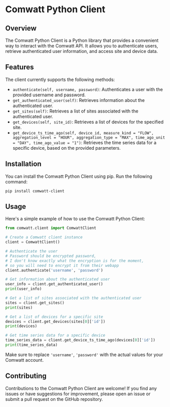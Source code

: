 # Comwatt Python Client

## Overview
The Comwatt Python Client is a Python library that provides a convenient way to interact with the Comwatt API. It allows you to authenticate users, retrieve authenticated user information, and access site and device data.

## Features
The client currently supports the following methods:

- `authenticate(self, username, password)`: Authenticates a user with the provided username and password.
- `get_authenticated_user(self)`: Retrieves information about the authenticated user.
- `get_sites(self)`: Retrieves a list of sites associated with the authenticated user.
- `get_devices(self, site_id)`: Retrieves a list of devices for the specified site.
- `get_device_ts_time_ago(self, device_id, measure_kind = "FLOW", aggregation_level = "HOUR", aggregation_type = "MAX", time_ago_unit = "DAY", time_ago_value = "1")`: Retrieves the time series data for a specific device, based on the provided parameters.

## Installation
You can install the Comwatt Python Client using pip. Run the following command:

```
pip install comwatt-client
```

## Usage
Here's a simple example of how to use the Comwatt Python Client:

```python
from comwatt.client import ComwattClient

# Create a Comwatt client instance
client = ComwattClient()

# Authenticate the user
# Password should be encrypted password,
# I don't know exactly what the encryption is for the moment,
# so you will need to encrypt it from their webapp
client.authenticate('username', 'password')

# Get information about the authenticated user
user_info = client.get_authenticated_user()
print(user_info)

# Get a list of sites associated with the authenticated user
sites = client.get_sites()
print(sites)

# Get a list of devices for a specific site
devices = client.get_devices(sites[0]['id'])
print(devices)

# Get time series data for a specific device
time_series_data = client.get_device_ts_time_ago(devices[0]['id'])
print(time_series_data)
```

Make sure to replace `'username'`, `'password'` with the actual values for your Comwatt account.

## Contributing
Contributions to the Comwatt Python Client are welcome! If you find any issues or have suggestions for improvement, please open an issue or submit a pull request on the GitHub repository.
